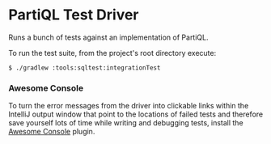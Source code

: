 # PartiQL Test Driver

Runs a bunch of tests against an implementation of PartiQL.

To run the test suite, from the project's root directory execute: 

```
$ ./gradlew :tools:sqltest:integrationTest
```

### Awesome Console

To turn the error messages from the driver into clickable links within the IntelliJ output window that point to
the locations of failed tests and therefore save yourself lots of time while writing and debugging tests, install
the [Awesome Console](https://plugins.jetbrains.com/plugin/7677-awesome-console) plugin.
 